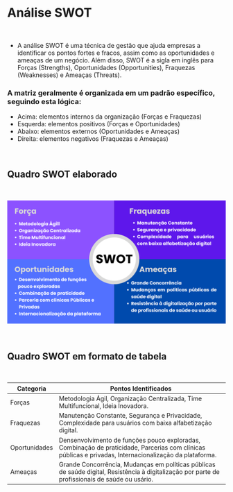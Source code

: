 # Análise SWOT
<br>

- A análise SWOT é uma técnica de gestão que ajuda empresas a identificar os pontos fortes e fracos, assim como as oportunidades e ameaças de um negócio. Além disso, SWOT é a sigla em inglês para Forças (Strengths), Oportunidades (Opportunities), Fraquezas (Weaknesses) e Ameaças (Threats).
### A matriz geralmente é organizada em um padrão específico, seguindo esta lógica:
- Acima: elementos internos da organização (Forças e Fraquezas)
- Esquerda: elementos positivos (Forças e Oportunidades)
- Abaixo: elementos externos (Oportunidades e Ameaças)
- Direita: elementos negativos (Fraquezas e Ameaças)
<br>

## Quadro SWOT elaborado
<br>
<p align="center"> <img src="https://github.com/hisokarenn/ES1-TP1/blob/fe337b1be24ad04b4b7268a38cd063a25b8f2263/Ideacao_Especificacao/Imagens/SWOT/SWOT.png" alt="" width="800" /></p>
<br>

## Quadro SWOT em formato de tabela
<br>

|Categoria|Pontos Identificados|
|-|-|
|Forças|Metodologia Ágil, Organização Centralizada, Time Multifuncional, Ideia Inovadora.|
|Fraquezas|Manutenção Constante, Segurança e Privacidade, Complexidade para usuários com baixa alfabetização digital.|
|Oportunidades|Densenvolvimento de funções pouco exploradas, Combinação de praticidade, Parcerias com clínicas públicas e privadas, Internacionalização da plataforma.|
|Ameaças|Grande Concorrência, Mudanças em políticas públicas de saúde digital, Resistência à digitalização por parte de profissionais de saúde ou usário.|

<br>

